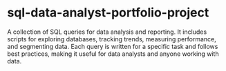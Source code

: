 # sql-data-analyst-portfolio-project
A collection of SQL queries for data analysis and reporting. It includes scripts for exploring databases, tracking trends, measuring performance, and segmenting data. Each query is written for a specific task and follows best practices, making it useful for data analysts and anyone working with data.
